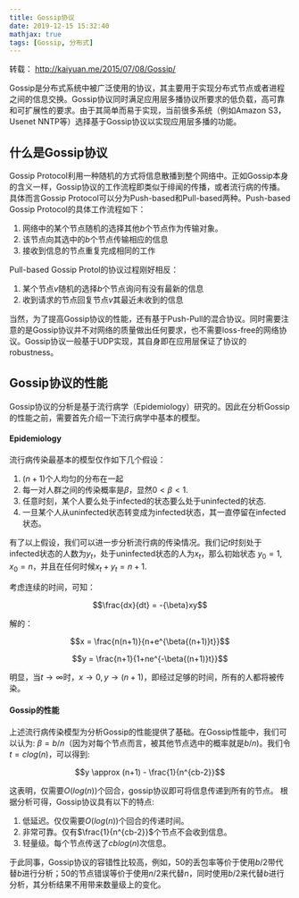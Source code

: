 ```yaml
---
title: Gossip协议
date: 2019-12-15 15:32:40
mathjax: true
tags: [Gossip, 分布式]
---
```


转载： http://kaiyuan.me/2015/07/08/Gossip/


Gossip是分布式系统中被广泛使用的协议，其主要用于实现分布式节点或者进程之间的信息交换。Gossip协议同时满足应用层多播协议所要求的低负载，高可靠和可扩展性的要求。由于其简单而易于实现，当前很多系统（例如Amazon S3，Usenet NNTP等）选择基于Gossip协议以实现应用层多播的功能。

## 什么是Gossip协议

Gossip Protocol利用一种随机的方式将信息散播到整个网络中。正如Gossip本身的含义一样，Gossip协议的工作流程即类似于绯闻的传播，或者流行病的传播。具体而言Gossip Protocol可以分为Push-based和Pull-based两种。Push-based Gossip Protocol的具体工作流程如下：

1. 网络中的某个节点随机的选择其他$b$个节点作为传输对象。
2. 该节点向其选中的$b$个节点传输相应的信息
3. 接收到信息的节点重复完成相同的工作

Pull-based Gossip Protol的协议过程刚好相反：

1. 某个节点$v$随机的选择$b$个节点询问有没有最新的信息
2. 收到请求的节点回复节点$v$其最近未收到的信息

当然，为了提高Gossip协议的性能，还有基于Push-Pull的混合协议。同时需要注意的是Gossip协议并不对网络的质量做出任何要求，也不需要loss-free的网络协议。Gossip协议一般基于UDP实现，其自身即在应用层保证了协议的robustness。

<!--more-->

## Gossip协议的性能

Gossip协议的分析是基于流行病学（Epidemiology）研究的。因此在分析Gossip的性能之前，需要首先介绍一下流行病学中基本的模型。

#### Epidemiology

流行病传染最基本的模型仅作如下几个假设：

1. $(n+1)$个人均匀的分布在一起
2. 每一对人群之间的传染概率是$\beta$，显然$0 \lt \beta \lt 1$.
3. 任意时刻，某个人要么处于infected的状态要么处于uninfected的状态.
4. 一旦某个人从uninfected状态转变成为infected状态，其一直停留在infected状态。

有了以上假设，我们可以进一步分析流行病的传染情况。我们记$t$时刻处于infected状态的人数为$y_t$，处于uninfected状态的人为$x_t$，那么初始状态 $y_0 = 1$, $x_0 = n$，并且在任何时候$x_t + y_t = n+1$.

考虑连续的时间，可知：

$$\frac{dx}{dt} = -{\beta}xy$$

解的：

$$x = \frac{n(n+1)}{n+e^{\beta{(n+1)}t}}$$

$$y = \frac{n+1}{1+ne^{-\beta{(n+1)}t}}$$

明显，当$t\to \infty$时，$x\to0,y\to(n+1)$，即经过足够的时间，所有的人都将被传染。

#### Gossip的性能

上述流行病传染模型为分析Gossip的性能提供了基础。在Gossip性能中，我们可以认为:
$\beta = b/n$（因为对每个节点而言，被其他节点选中的概率就是$b/n$)。我们令$t=clog(n)$，可以得到:

$$y \approx (n+1) - \frac{1}{n^{cb-2}}$$

这表明，仅需要$O(log(n))$个回合，gossip协议即可将信息传递到所有的节点。
根据分析可得，Gossip协议具有以下的特点:

1. 低延迟。仅仅需要$O(log(n))$个回合的传递时间。
2. 非常可靠。仅有$\frac{1}{n^{cb-2}}$个节点不会收到信息。
3. 轻量级。每个节点传送了$cblog(n)$次信息。

于此同事，Gossip协议的容错性比较高，例如，$50%$的丢包率等价于使用$b/2$带代替$b$进行分析；$50%$的节点错误等价于使用$n/2$来代替$n$，同时使用$b/2$来代替$b$进行分析，其分析结果不用带来数量级上的变化。